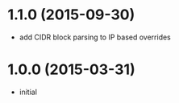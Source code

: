 # 1.1.0 (2015-09-30)

  * add CIDR block parsing to IP based overrides

# 1.0.0 (2015-03-31)

  * initial

